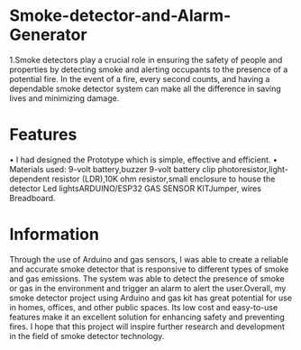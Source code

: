 # Smoke-detector-and-Alarm-Generator
1.Smoke detectors play a crucial role in ensuring the safety of people and properties by detecting smoke and alerting occupants to the presence of a potential fire. In the event of a fire, every second counts, and having a dependable smoke detector system can make all the difference in saving lives and minimizing damage.

# Features
• I had designed the Prototype which is simple, effective and efficient.
• Materials used: 9-volt battery,buzzer 9-volt battery clip photoresistor,light-dependent resistor (LDR),10K ohm resistor,small enclosure to house the detector Led lightsARDUINO/ESP32 GAS SENSOR KITJumper, wires Breadboard.

# Information
 Through the use of Arduino and gas sensors, I was able to create a reliable and accurate smoke detector that is responsive to different types of smoke and gas emissions. The system was able to detect the presence of smoke or gas in the environment and trigger an alarm to alert the user.Overall, my smoke detector project using Arduino and gas kit has great potential for use in homes, offices, and other public spaces. Its low cost and easy-to-use features make it an excellent solution for enhancing safety and preventing fires. I hope that this project will inspire further research and development in the field of smoke detector technology.




